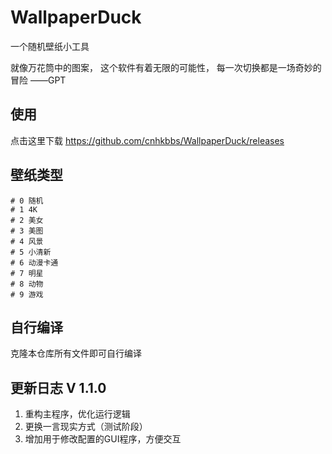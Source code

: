 # WallpaperDuck
一个随机壁纸小工具

就像万花筒中的图案， 这个软件有着无限的可能性， 每一次切换都是一场奇妙的冒险    ——GPT
## 使用
点击这里下载
https://github.com/cnhkbbs/WallpaperDuck/releases

## 壁纸类型
```
# 0 随机
# 1 4K
# 2 美女
# 3 美图
# 4 风景
# 5 小清新
# 6 动漫卡通
# 7 明星
# 8 动物
# 9 游戏
```
## 自行编译
克隆本仓库所有文件即可自行编译

## 更新日志 V 1.1.0

1. 重构主程序，优化运行逻辑
2. 更换一言现实方式（测试阶段）
3. 增加用于修改配置的GUI程序，方便交互

